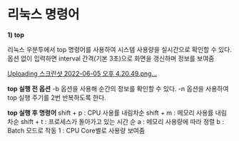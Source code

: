 # 리눅스 명령어

**1) top**

리눅스 우분투에서 top 명령어를 사용하여 시스템 사용량을 실시간으로 확인할 수 있다.
옵션 없이 입력하면 interval 간격(기본 3초)으로 화면을 갱신하며 정보를 보여줌

[Uploading 스크린샷 2022-06-05 오후 4.20.49.png…]()

**top 실행 전 옵션**
-b 옵션을 사용해 순간의 정보를 확인할 수 있다.
-n 옵션을 사용하여 top 실행 주기를 2번 반복하도록 한다.

**top 실행 후 명령어**
shift + p : CPU 사용률 내림차순
shift + m : 메모리 사용률 내림차순
shift + t : 프로세스가 돌아가고 있는 시간 순
a : 메모리 사용량에 따라 정렬
b : Batch 모드로 작동
1 : CPU Core별로 사용량 보여줌
